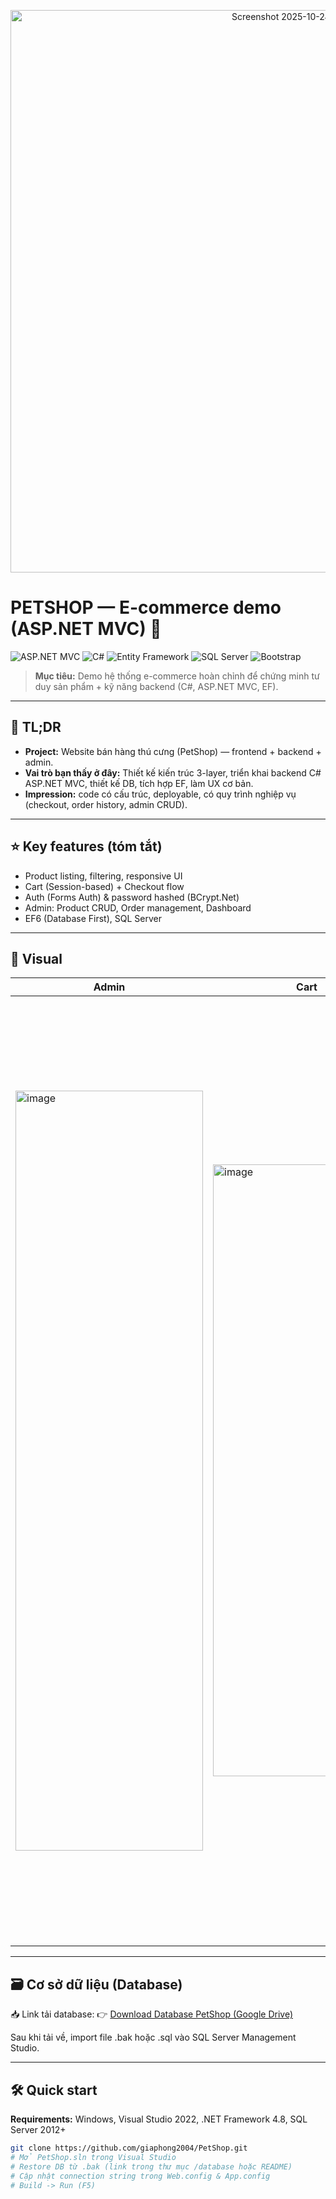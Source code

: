 <!-- README.md for PetShop - HR-friendly, copy/paste into repo root -->

<p align="center">

  <img width="900" alt="Screenshot 2025-10-24 144351" src="https://github.com/user-attachments/assets/b3ba590e-3b89-4155-8736-0b8afd7c9e96" />

</p>

# PETSHOP — E-commerce demo (ASP.NET MVC) 🐾

![ASP.NET MVC](https://img.shields.io/badge/ASP.NET_MVC-5-blueviolet.svg)
![C#](https://img.shields.io/badge/C%23-11.0-512BD4?logo=c-sharp&logoColor=white)
![Entity Framework](https://img.shields.io/badge/Entity_Framework-6-green.svg)
![SQL Server](https://img.shields.io/badge/SQL_Server-2012%2B-CC2927?logo=microsoft-sql-server&logoColor=white)
![Bootstrap](https://img.shields.io/badge/Bootstrap-5-7952B3?logo=bootstrap&logoColor=white)

> **Mục tiêu:** Demo hệ thống e-commerce hoàn chỉnh để chứng minh tư duy sản phẩm + kỹ năng backend (C#, ASP.NET MVC, EF).

---

## 🔎 TL;DR 
- **Project:** Website bán hàng thú cưng (PetShop) — frontend + backend + admin.  
- **Vai trò bạn thấy ở đây:** Thiết kế kiến trúc 3-layer, triển khai backend C# ASP.NET MVC, thiết kế DB, tích hợp EF, làm UX cơ bản.  
- **Impression:** code có cấu trúc, deployable, có quy trình nghiệp vụ (checkout, order history, admin CRUD).

---

## ⭐ Key features (tóm tắt)
- Product listing, filtering, responsive UI  
- Cart (Session-based) + Checkout flow  
- Auth (Forms Auth) & password hashed (BCrypt.Net)  
- Admin: Product CRUD, Order management, Dashboard  
- EF6 (Database First), SQL Server

---

## 📸 Visual 
| Admin | Cart | Checkout |
|---|---|---|
|<img width="300" height="1216" alt="image" src="https://github.com/user-attachments/assets/b0554ed0-d988-4e0e-80a0-c39c9fc8e1f4" />|<img width="300" height="979" alt="image" src="https://github.com/user-attachments/assets/146ce5d6-0342-454c-b209-18fe30ae8379" />| <img width="300" height="1513" alt="image" src="https://github.com/user-attachments/assets/7c74a37c-b162-457c-ba43-86d04189fc4b" />

---
## 🗃️ Cơ sở dữ liệu (Database)

📥 Link tải database:
👉 [Download Database PetShop (Google Drive)](https://drive.google.com/drive/folders/1zucyrLN_a0b2ktKZsobLg5E4dT_Acymn?usp=sharing)

Sau khi tải về, import file .bak hoặc .sql vào SQL Server Management Studio.

---
## 🛠 Quick start 
**Requirements:** Windows, Visual Studio 2022, .NET Framework 4.8, SQL Server 2012+

```bash
git clone https://github.com/giaphong2004/PetShop.git
# Mở PetShop.sln trong Visual Studio
# Restore DB từ .bak (link trong thư mục /database hoặc README)
# Cập nhật connection string trong Web.config & App.config
# Build -> Run (F5)


